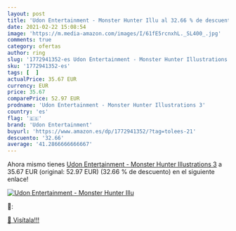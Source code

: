 ```yaml
---
layout: post
title: 'Udon Entertainment - Monster Hunter Illu al 32.66 % de descuento'
date: 2021-02-22 15:08:54
image: 'https://m.media-amazon.com/images/I/61fE5rcnxhL._SL400_.jpg'
comments: true
category: ofertas
author: ring
slug: '1772941352-es Udon Entertainment - Monster Hunter Illustrations 3'
sku: '1772941352-es'
tags: [  ]
actualPrice: 35.67 EUR
currency: EUR
price: 35.67
comparePrice: 52.97 EUR
prodname: 'Udon Entertainment - Monster Hunter Illustrations 3'
country: 'es'
flag: '🇪🇸'
brand: 'Udon Entertainment'
buyurl: 'https://www.amazon.es/dp/1772941352/?tag=tolees-21'
descuento: '32.66'
average: '41.2866666666667'
---
```


Ahora mismo tienes [Udon Entertainment - Monster Hunter Illustrations 3](https://www.amazon.es/dp/1772941352/?tag=tolees-21) a 35.67 EUR (original: 52.97 EUR) (32.66 %  de descuento) en el siguiente enlace!

[![Udon Entertainment - Monster Hunter Illu](https://m.media-amazon.com/images/I/61fE5rcnxhL._SL400_.jpg)](https://www.amazon.es/dp/1772941352/?tag=tolees-21)

🔎:


[🛒 Visítala!!!](https://www.amazon.es/dp/1772941352/?tag=tolees-21)
